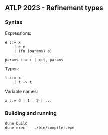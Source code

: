 ## ATLP 2023 - Refinement types

### Syntax

Expressions:
```
e ::= x
    | e e
    | (fn (params) e)

params ::= ɛ | x:t, params
```

Types:
```
t ::= x
    | t -> t
```

Variable names:
```
x ::= 0 | 1 | 2 | ...
```

### Building and running

```
dune build
dune exec -- ./bin/compiler.exe
```
